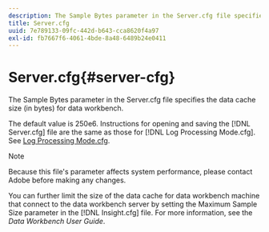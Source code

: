 ```yaml
---
description: The Sample Bytes parameter in the Server.cfg file specifies the data cache size (in bytes) for data workbench.
title: Server.cfg
uuid: 7e789133-09fc-442d-b643-cca8620f4a97
exl-id: fb7667f6-4061-4bde-8a48-6489b24e0411
---
```

# Server.cfg{#server-cfg}

The Sample Bytes parameter in the Server.cfg file specifies the data cache size (in bytes) for data workbench.

The default value is 250e6. Instructions for opening and saving the [!DNL Server.cfg] file are the same as those for [!DNL Log Processing Mode.cfg]. See [Log Processing Mode.cfg](../../../home/c-dataset-const-proc/c-add-config-files/t-log-proc-mode.md#task-e530907cb34f488182afe625e6d9e44a).

>[!NOTE]
>
>Because this file's parameter affects system performance, please contact Adobe before making any changes.

You can further limit the size of the data cache for data workbench machine that connect to the data workbench server by setting the Maximum Sample Size parameter in the [!DNL Insight.cfg] file. For more information, see the *Data Workbench User Guide*.
